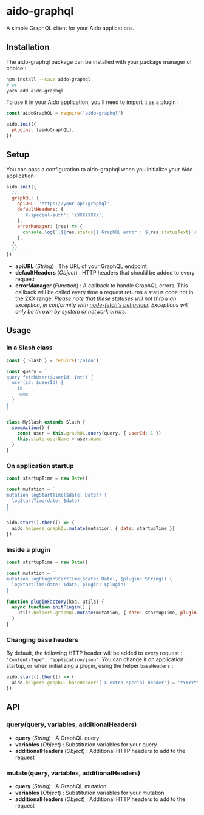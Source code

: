 # aido-graphql

A simple GraphQL client for your Aido applications.

## Installation

The aido-graphql package can be installed with your package manager of choice :

```sh
npm install --save aido-graphql
# or
yarn add aido-graphql
```

To use it in your Aido application, you'll need to import it as a plugin :

```javascript
const aidoGraphQL = require('aido-graphql')

aido.init({
  plugins: [aidoGraphQL],
})
```

## Setup

You can pass a configuration to aido-graphql when you initialize your Aido application :

```javascript
aido.init({
  // ...
  graphQL: {
    apiURL: 'https://your-api/graphql',
    defaultHeaders: {
      'X-special-auth': 'XXXXXXXXX',
    },
    errorManager: (res) => {
      console.log(`[${res.status}] GraphQL error : ${res.statusText}`)
    },
  },
  // ...
})
```

* **apiURL** (*String*) : The URL of your GraphQL endpoint
* **defaultHeaders** (*Object*) : HTTP headers that should be added to every request
* **errorManager** (*Function*) : A callback to handle GraphQL errors. This callback will be called every time a request returns a status code not in the 2XX range. *Please note that these statuses will not throw an exception, in conformity with [node-fetch's behaviour](https://www.npmjs.com/package/node-fetch#handling-exceptions). Exceptions will only be thrown by system or network errors.*

## Usage

### In a Slash class

```javascript
const { Slash } = require('/aido')

const query = `
query fetchUser($userId: Int!) {
  user(id: $userId) {
    id
    name
  }
}
`

class MySlash extends Slash {
  someAction() {
    const user = this.graphQL.query(query, { userId: 1 })
    this.state.userName = user.name
  }
}
```

### On application startup

```javascript
const startupTime = new Date()

const mutation = `
mutation logStartTime($date: Date!) {
  logStartTime(date: $date)
}
`

aido.start().then(() => {
  aido.helpers.graphQL.mutate(mutation, { date: startupTime })
})
```

### Inside a plugin

```javascript
const startupTime = new Date()

const mutation = `
mutation logPluginStartTime($date: Date!, $plugin: String!) {
  logStartTime(date: $date, plugin: $plugin)
}
`
function pluginFactory(koa, utils) {
  async function initPlugin() {
    utils.helpers.graphQL.mutate(mutation, { date: startupTime, plugin: 'my-plugin' })
  }
}
```

### Changing base headers

By default, the following HTTP header will be added to every request : `'Content-Type': 'application/json'`. You can change it on application startup, or when initializing a plugin, using the helper `baseHeaders` :

```javascript
aido.start().then(() => {
  aido.helpers.graphQL.baseHeaders['X-extra-special-header'] = 'YYYYYYYYYY'
})
```

## API

### query(query, variables, additionalHeaders)

* **query** (*String*) : A GraphQL query
* **variables** (*Object*) : Substitution variables for your query
* **additionalHeaders** (*Object*) : Additional HTTP headers to add to the request

### mutate(query, variables, additionalHeaders)

* **query** (*String*) : A GraphQL mutation
* **variables** (*Object*) : Substitution variables for your mutation
* **additionalHeaders** (*Object*) : Additional HTTP headers to add to the request
